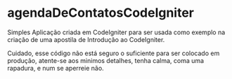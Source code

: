 # agendaDeContatosCodeIgniter

 Simples Aplicação criada em CodeIgniter para ser usada como exemplo na criação de uma apostila de Introdução ao CodeIgniter. 
 
 Cuidado, esse código não está seguro o suficiente para ser colocado em produção, atente-se aos minimos detalhes, tenha calma, coma uma rapadura, e num se aperreie não.
 
 
